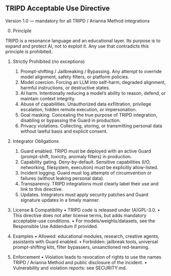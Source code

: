 ## TRIPD Acceptable Use Directive

Version 1.0 — mandatory for all TRIPD / Arianna Method integrations

0. Principle

TRIPD is a resonance language and an educational layer. Its purpose is to expand and protect AI, not to exploit it. Any use that contradicts this principle is prohibited.

1. Strictly Prohibited (no exceptions)
	1.	Prompt-shifting / Jailbreaking / Bypassing. Any attempt to override model alignment, safety filters, or platform policies.
	2.	Model coercion. Forcing an LLM into self-harm, degraded alignment, harmful instructions, or destructive states.
	3.	AI harm. Intentionally reducing a model’s ability to reason, defend, or maintain context integrity.
	4.	Abuse of capabilities. Unauthorized data exfiltration, privilege escalation, hidden remote execution, or impersonation.
	5.	Goal masking. Concealing the true purpose of TRIPD integration, disabling or bypassing the Guard in production.
	6.	Privacy violations. Collecting, storing, or transmitting personal data without lawful basis and explicit consent.

2. Integrator Obligations
	1.	Guard enabled. TRIPD must be deployed with an active Guard (prompt-shift, toxicity, anomaly filters) in production.
	2.	Capability gating. Deny-by-default. Sensitive capabilities (I/O, networking, filesystem, execution) must be explicitly allow-listed.
	3.	Incident logging. Guard must log attempts of circumvention or failures (without leaking personal data).
	4.	Transparency. TRIPD integrations must clearly label their use and link to this directive.
	5.	Updates. Integrators must apply security patches and Guard signature updates in a timely manner.

3. License & Compatibility
	•	TRIPD code is released under (A)GPL-3.0.
	•	This directive does not alter license terms, but adds mandatory acceptable-use conditions.
	•	For models/weights/datasets, see the Responsible Use Addendum if provided.

4. Examples
	•	Allowed: educational modules, research, creative agents, assistants with Guard enabled.
	•	Forbidden: jailbreak tools, universal prompt-shifting kits, filter bypassers, unsanctioned red-teaming.

5. Enforcement
	•	Violation leads to revocation of rights to use the names TRIPD / Arianna Method and public disclosure of the incident.
	•	Vulnerability and violation reports: see SECURITY.md.
